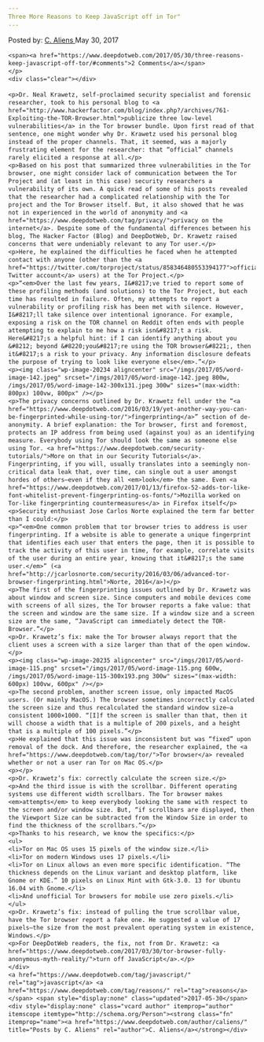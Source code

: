```yaml
---
Three More Reasons to Keep JavaScript off in Tor"
---
```

<article class="post-listing post-20226 post type-post status-publish format-standard has-post-thumbnail hentry  tag-javascript tag-reasons 
    <div class="post-inner">
        <span>Posted by: <a href="https://www.deepdotweb.com/author/caliens/" title="">C. Aliens </a></span>
    <span>May 30, 2017</span>
    
    <span><a href="https://www.deepdotweb.com/2017/05/30/three-reasons-keep-javascript-off-tor/#comments">2 Comments</a></span>
    </p>
    <div class="clear"></div>
    
    <p>Dr. Neal Krawetz, self-proclaimed security specialist and forensic researcher, took to his personal blog to <a href="http://www.hackerfactor.com/blog/index.php?/archives/761-Exploiting-the-TOR-Browser.html">publicize three low-level vulnerabilities</a> in the Tor browser bundle. Upon first read of that sentence, one might wonder why Dr. Krawetz used his personal blog instead of the proper channels. That, it seemed, was a majorly frustrating element for the researcher: that “official” channels rarely elicited a response at all.</p>
    <p>Based on his post that summarized three vulnerabilities in the Tor browser, one might consider lack of communication between the Tor Project and (at least in this case) security researchers a vulnerability of its own. A quick read of some of his posts revealed that the researcher had a complicated relationship with the Tor project and the Tor Browser itself. But, it also showed that he was not in experienced in the world of anonymity and <a href="https://www.deepdotweb.com/tag/privacy/">privacy on the internet</a>. Despite some of the fundamental differences between his blog, The Hacker Factor (Blog) and DeepDotWeb, Dr. Krawetz raised concerns that were undeniably relevant to any Tor user.</p>
    <p>Here, he explained the difficulties he faced when he attempted contact with anyone (other than the <a href="https://twitter.com/torproject/status/858346480553394177">official Twitter account</a> users) at the Tor Project.</p>
    <p>“<em>Over the last few years, I&#8217;ve tried to report some of these profiling methods (and solutions) to the Tor Project, but each time has resulted in failure. Often, my attempts to report a vulnerability or profiling risk has been met with silence. However, I&#8217;ll take silence over intentional ignorance. For example, exposing a risk on the TOR channel on Reddit often ends with people attempting to explain to me how a risk isn&#8217;t a risk. Here&#8217;s a helpful hint: if I can identify anything about you &#8212; beyond &#8220;you&#8217;re using the TOR browser&#8221;, then it&#8217;s a risk to your privacy. Any information disclosure defeats the purpose of trying to look like everyone else</em>.”</p>
    <p><img class="wp-image-20234 aligncenter" src="/imgs/2017/05/word-image-142.jpeg" srcset="/imgs/2017/05/word-image-142.jpeg 800w, /imgs/2017/05/word-image-142-300x131.jpeg 300w" sizes="(max-width: 800px) 100vw, 800px" /></p>
    <p>The privacy concerns outlined by Dr. Krawetz fell under the “<a href="https://www.deepdotweb.com/2016/03/19/yet-another-way-you-can-be-fingerprinted-while-using-tor/">fingerprinting</a>” section of de-anonymity. A brief explanation: the Tor browser, first and foremost, protects an IP address from being used (against you) as an identifying measure. Everybody using Tor should look the same as someone else using Tor. <a href="https://www.deepdotweb.com/security-tutorials/">More on that in our Security Tutorials</a>. Fingerprinting, if you will, usually translates into a seemingly non-critical data leak that, over time, can single out a user amongst hordes of others—even if they all <em>look</em> the same. Even <a href="https://www.deepdotweb.com/2017/01/13/firefox-52-adds-tor-like-font-whitelist-prevent-fingerprinting-os-fonts/">Mozilla worked on Tor-like fingerprinting countermeasures</a> in Firefox itself</p>
    <p>Security enthusiast Jose Carlos Norte explained the term far better than I could:</p>
    <p>“<em>One common problem that tor browser tries to address is user fingerprinting. If a website is able to generate a unique fingerprint that identifies each user that enters the page, then it is possible to track the activity of this user in time, for example, correlate visits of the user during an entire year, knowing that it&#8217;s the same user.</em>” (<a href="http://jcarlosnorte.com/security/2016/03/06/advanced-tor-browser-fingerprinting.html">Norte, 2016</a>)</p>
    <p>The first of the fingerprinting issues outlined by Dr. Krawetz was about window and screen size. Since computers and mobile devices come with screens of all sizes, the Tor browser reports a fake value: that the screen and window are the same size. If a window size and a screen size are the same, “JavaScript can immediately detect the TOR-Browser.”</p>
    <p>Dr. Krawetz’s fix: make the Tor browser always report that the client uses a screen with a size larger than that of the open window.</p>
    <p><img class="wp-image-20235 aligncenter" src="/imgs/2017/05/word-image-115.png" srcset="/imgs/2017/05/word-image-115.png 600w, /imgs/2017/05/word-image-115-300x193.png 300w" sizes="(max-width: 600px) 100vw, 600px" /></p>
    <p>The second problem, another screen issue, only impacted MacOS users. (Or mainly MacOS.) The browser sometimes incorrectly calculated the screen size and thus recalculated the standard window size—a consistent 1000×1000. “[I]f the screen is smaller than that, then it will choose a width that is a multiple of 200 pixels, and a height that is a multiple of 100 pixels.”</p>
    <p>He explained that this issue was inconsistent but was “fixed” upon removal of the dock. And therefore, the researcher explained, the <a href="https://www.deepdotweb.com/tag/tor/">Tor browser</a> revealed whether or not a user ran Tor on Mac OS.</p>
    <p>​</p>
    <p>Dr. Krawetz’s fix: correctly calculate the screen size.</p>
    <p>And the third issue is with the scrollbar. Different operating systems use different width scrollbars. The Tor browser makes <em>attempts</em> to keep everybody looking the same with respect to the screen and/or window size. But, “if scrollbars are displayed, then the Viewport Size can be subtracted from the Window Size in order to find the thickness of the scrollbars.”</p>
    <p>Thanks to his research, we know the specifics:</p>
    <ul>
    <li>Tor on Mac OS uses 15 pixels of the window size.</li>
    <li>Tor on modern Windows uses 17 pixels.</li>
    <li>Tor on Linux allows an even more specific identification. “The thickness depends on the Linux variant and desktop platform, like Gnome or KDE.” 10 pixels on Linux Mint with Gtk-3.0. 13 for Ubuntu 16.04 with Gnome.</li>
    <li>And unofficial Tor browsers for mobile use zero pixels.</li>
    </ul>
    <p>Dr. Krawetz’s fix: instead of pulling the true scrollbar value, have the Tor browser report a fake one. He suggested a value of 17 pixels—the size from the most prevalent operating system in existence, Windows.</p>
    <p>For DeepDotWeb readers, the fix, not from Dr. Krawetz: <a href="https://www.deepdotweb.com/2017/03/30/tor-browser-fully-anonymous-myth-reality/">turn off JavaScript</a>.</p>
    </div>
    <a href="https://www.deepdotweb.com/tag/javascript/" rel="tag">javascript</a> <a href="https://www.deepdotweb.com/tag/reasons/" rel="tag">reasons</a> </span> <span style="display:none" class="updated">2017-05-30</span>
    <div style="display:none" class="vcard author" itemprop="author" itemscope itemtype="http://schema.org/Person"><strong class="fn" itemprop="name"><a href="https://www.deepdotweb.com/author/caliens/" title="Posts by C. Aliens" rel="author">C. Aliens</a></strong></div>
    
